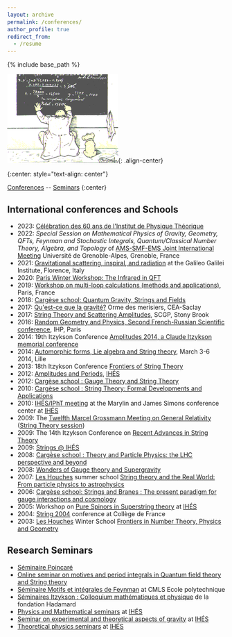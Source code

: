 ```yaml
---
layout: archive
permalink: /conferences/
author_profile: true
redirect_from:
  - /resume
---
```


{% include base_path %}

![cosinus](/assets/images/cosinus.gif){: .align-center}


{:center: style="text-align: center"}

<A href="#conferences">Conferences</A> -- <A href="#seminars">Seminars</A>
{:center}

<a id="conferences">International conferences and Schools</a>
---

* 2023: [Célébration des 60 ans de l'Institut de Physique Théorique](https://indico.in2p3.fr/event/30681/)
* 2022: *Special Session on Mathematical Physics of Gravity, Geometry, QFTs, Feynman and Stochastic Integrals, Quantum/Classical Number Theory, Algebra, and Topology* of [AMS-SMF-EMS Joint International Meeting](https://ams-ems-smf2022.inviteo.fr) Université de Grenoble-Alpes, Grenoble, France
* 2021: [Gravitational scattering, inspiral, and radiation](https://www.ggi.infn.it/showevent.pl?id=363) at the Galileo Galilei Institute, Florence, Italy
* 2020: [Paris Winter Workshop: The Infrared in QFT](https://indico.in2p3.fr/event/20557/)
* 2019: [Workshop on multi-loop calculations (methods and applications)](https://multi-loop-2019.sciencesconf.org/), Paris, France
* 2018: [Cargèse school: Quantum Gravity, Strings and Fields](https://www.lpthe.jussieu.fr/cargese/2018/index.shtml)
* 2017: [Qu'est-ce que la gravité?](http://phbrax.wixsite.com/gravite)  Orme des merisiers, CEA-Saclay
* 2017: [String Theory and Scattering Amplitudes](http://scgp.stonybrook.edu/archives/18325), SCGP, Stony Brook
* 2016: [Random Geometry and Physics, Second French-Russian Scientific conference](http://www.rivasseau.com/RGPHomepage.html), IHP, Paris
* 2014: 19th Itzykson Conference [Amplitudes 2014, a Claude Itzykson memorial conference](http://ipht.cea.fr/Meetings/Itzykson2014/index.php)
* 2014: [Automorphic forms, Lie algebra and String theory](http://www.ihes.fr/~vanhove/Lille2014/index.html), March 3-6 2014, Lille 
* 2013: 18th Itzykson Conference [Frontiers of String Theory](http://ipht.cea.fr/Meetings/Itzykson2013/index.php)
* 2012: [Amplitudes and Periods](http://www.ihes.fr/~vanhove/QFT2012/index.html),  [IHÉS](http://www.ihes.fr/)
* 2012: [Cargèse school : Gauge Theory and String Theory](http://www.lpthe.jussieu.fr/cargese/2012/index.shtml)
* 2010: [Cargèse school : String Theory: Formal Developments and Applications](http://string.lpthe.jussieu.fr/cargese/2010/)
* 2010: [IHÉS/IPhT  meeting](http://www.ihes.fr/~vanhove/ihesipht2010.html) at the Marylin and James Simons conference center at [IHÉS](http://www.ihes.fr/)
* 2009: The [Twelfth Marcel Grossmann Meeting on General Relativity](http://www.icra.it/MG/mg12/en)  ([String Theory session](http://ntsrvg9-2.icra.it/mg12/FMPro?-db=3_TALK_.fp5&-lay=talk_reg&-Format=riassunto_mg12.htm&pscode=sqg4&main_1::Attivo=yes&-SortField=order2&-SortOrder=ascend&-Max=50&-Find))
* 2009: The 14th Itzykson Conference on [Recent Advances in String Theory](http://ipht.cea.fr/Meetings/Itzykson2009/index.php)
* 2009: [Strings @ IHÉS](http://www.ihes.fr/jsp/site/Portal.jsp?document_id=1799&portlet_id=999)
* 2008: [Cargèse school : Theory and Particle Physics: the LHC perspective and beyond](http://string.lpthe.jussieu.fr/cargese/2008/)
* 2008: [Wonders of Gauge theory and Supergravity](http://www-spht.cea.fr/Images/Pisp/pvanhove/Paris08/index.html)
* 2007: [Les Houches](https://www.houches-school-physics.com/) summer school [String theory and the Real World: From particle physics to astrophysics](http://www.lpthe.jussieu.fr/houches07/index.html)
* 2006: [Cargèse school:  Strings and Branes : The present paradigm for gauge interactions and cosmology](http://string.lpthe.jussieu.fr/cargese/2006/)
* 2005: Workshop on [Pure Spinors in Superstring theory](http://ipht.cea.fr/Images/Pisp/pvanhove/PureSpinors/index.html) at [IHÉS](http://www.ihes.fr/)
* 2004: [String 2004](http://strings04.lpthe.jussieu.fr/) conference at Collège de France
* 2003: [Les Houches](https://www.houches-school-physics.com/) Winter School [Frontiers in Number Theory, Physics and Geometry](http://www.ihes.fr/~vanhove/Houches2003/index.html)

<a id="seminars">Research Seminars</a>
---
* [S&eacute;minaire Poincar&eacute;](https://seminaire-poincare.pages.math.cnrs.fr)
* [Online seminar on motives and period integrals in Quantum field theory and String theory](http://www.ihes.fr/~vanhove/motivefeynman.html)
* [Séminaire Motifs et intégrales de Feynman](http://www.ihes.fr/~vanhove/motivefeynman.html) at CMLS Ecole polytechnique
* [Séminaires Itzykson : Colloquium mathématiques et physique](https://www.fondation-hadamard.fr/fr/programmes/les-programmes-thematiques/maths-physique/seminaire-itzykson/) de la fondation Hadamard
* [Physics and Mathematical seminars](http://www.ihes.fr/~vanhove/mathphys.shtml) at [IHÉS](http://www.ihes.fr/)
* [Seminar on experimental and theoretical aspects of gravity](http://www.ihes.fr/~vanhove/seminairegravitation.html) at [IHÉS](http://www.ihes.fr/)
* [Theoretical physics seminars](http://semparis.lpthe.jussieu.fr/list?date=7&seriescodes=11&subject=All&searchfield=Orateur) at [IHÉS](http://www.ihes.fr/)
